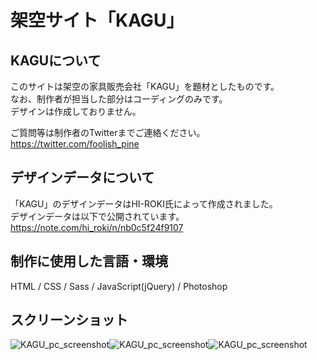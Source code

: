 # 架空サイト「KAGU」

## KAGUについて
このサイトは架空の家具販売会社「KAGU」を題材としたものです。<br>
なお、制作者が担当した部分はコーディングのみです。<br>
デザインは作成しておりません。

ご質問等は制作者のTwitterまでご連絡ください。<br>
https://twitter.com/foolish_pine

## デザインデータについて
「KAGU」のデザインデータはHI-ROKI氏によって作成されました。<br>
デザインデータは以下で公開されています。<br>
https://note.com/hi_roki/n/nb0c5f24f9107

## 制作に使用した言語・環境
HTML / CSS / Sass / JavaScript(jQuery) / Photoshop

## スクリーンショット
![KAGU_pc_screenshot](https://github.com/foolish-pine/KAGU/blob/master/image/KAGU_pc.png?raw=true)![KAGU_pc_screenshot](https://github.com/foolish-pine/KAGU/blob/master/image/KAGU_tab.png?raw=true)![KAGU_pc_screenshot](https://github.com/foolish-pine/KAGU/blob/master/image/KAGU_sp.png?raw=true)

